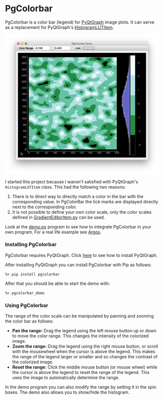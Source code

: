PgColorbar
==========

PgColorbar is a color bar (legend) for [PyQtGraph](http://www.pyqtgraph.org/) image plots. It can serve as a replacement for PyQtGraph's [HistogramLUTItem](http://www.pyqtgraph.org/documentation/graphicsItems/histogramlutitem.html).


![demo screen shot](screen_shots/demo.png)

I started this project because I wansn't satisfied with PyQtGraph's `HistogramLUTItem` class. This had the following two reasons:

1. There is to direct way to directly match a color in the bar with the corresponding value. In PgColorBar the tick marks are displayed directly next to the corresponding color.
2. It is not possible to define your own color scale, only the color scales defined in [GradientEditorItem.py](http://www.pyqtgraph.org/documentation/graphicsItems/gradienteditoritem.html) can be used. 

Look at the [demo.py](https://github.com/titusjan/pgcolorbar/blob/master/demo.py) program to see how to integrate PgColorbar in your own program. For a real life example see [Argos](https://github.com/titusjan/argos). 


### Installing PgColorbar

PgColorbar requires PyQtGraph. Click [here](https://github.com/pyqtgraph/pyqtgraph#installation-methods) to see how to install PyQtGraph.

After installing PyQtGraph you can install PgColorbar with Pip as follows:

    %> pip install pgcolorbar

After that you should be able to start the demo with:

    %> pgcolorbar_demo

### Using PgColorbar

The range of the color scale can be manipulated by panning and zooming the color bar as follows:

* **Pan the range:** Drag the legend using the left mouse button up or down to move the color range. This changes the intensity of the colorized image.
* **Zoom the range:** Drag the legend using the right mouse button, or scroll with the mousewheel when the cursor is above the legend. This makes the range of the legend larger or smaller and so changes the contrast of the colorized image.
* **Reset the range:** Click the middle mouse button (or mouse wheel) while the cursor is above the legend to reset the range of the legend. This uses the image to automatically determine the range.

In the demo program you can also modify the range by setting it in the spin boxes. The demo also allows you to show/hide the histogram.


